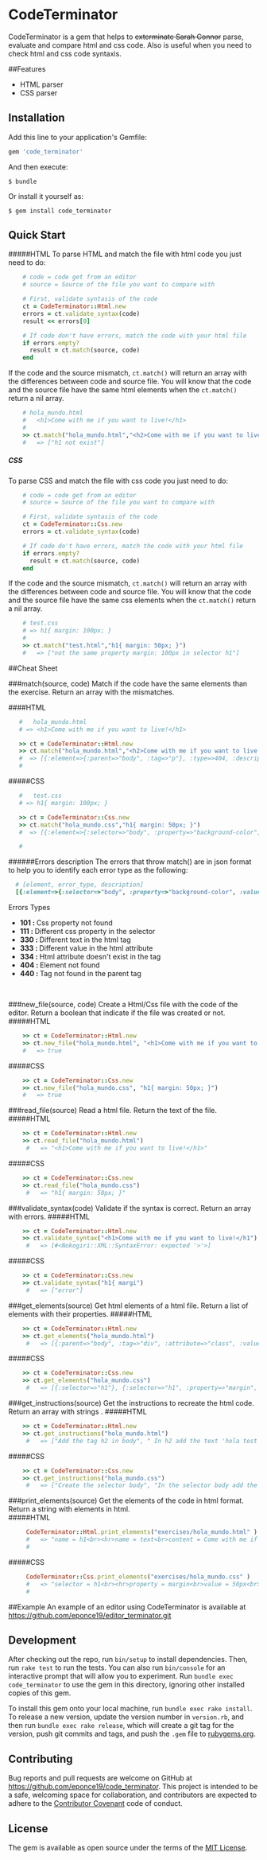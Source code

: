 # CodeTerminator

CodeTerminator is a gem that helps to <strike>exterminate Sarah Connor</strike> parse, evaluate and compare html and css code. Also is useful when you need to check html and css code syntaxis.

##Features
<ul>
<li>HTML parser </li>
<li>CSS parser </li>
</ul>

## Installation

Add this line to your application's Gemfile:

```ruby
gem 'code_terminator'
```

And then execute:

    $ bundle

Or install it yourself as:

    $ gem install code_terminator

## Quick Start

#####HTML
To parse HTML and match the file with html code you just need to do:
```ruby
    # code = code get from an editor
    # source = Source of the file you want to compare with

    # First, validate syntasis of the code
    ct = CodeTerminator::Html.new
    errors = ct.validate_syntax(code)
    result << errors[0]

    # If code don't have errors, match the code with your html file
    if errors.empty?
      result = ct.match(source, code)
    end
```
If the code and the source mismatch,  `ct.match()`  will return an array with the differences between code and source file.
You will know that the code and the source file have the same html elements when the `ct.match()` return a nil array.

```ruby
	# hola_mundo.html
	# 	<h1>Come with me if you want to live!</h1>
	#
    >> ct.match("hola_mundo.html","<h2>Come with me if you want to live!</h2>")
    #   => ["h1 not exist"]
```

##### CSS
To parse CSS and match the file with css code you just need to do:
```ruby
    # code = code get from an editor
    # source = Source of the file you want to compare with

    # First, validate syntasis of the code
    ct = CodeTerminator::Css.new
    errors = ct.validate_syntax(code)

    # If code do't have errors, match the code with your html file
    if errors.empty?
      result = ct.match(source, code)
    end
```
If the code and the source mismatch,  `ct.match()`  will return an array with the differences between code and source file.
You will know that the code and the source file have the same css elements when the `ct.match()` return a nil array.

```ruby
	# test.css
	# => h1{ margin: 100px; }
	#
    >> ct.match("test.html","h1{ margin: 50px; }")
    #   => ["not the same property margin: 100px in selector h1"]
```

##Cheat Sheet

###match(source, code)
Match if the code have the same elements than the exercise. Return an array with the mismatches.

####HTML
```ruby
   #   hola_mundo.html
   # => <h1>Come with me if you want to live!</h1>
```
```ruby
   >> ct = CodeTerminator::Html.new
   >> ct.match("hola_mundo.html","<h2>Come with me if you want to live!</h2>")
   #  => [{:element=>{:parent=>"body", :tag=>"p"}, :type=>404, :description=>"p not exist"}]
   #
```

#####CSS
```ruby
   #   test.css
   # => h1{ margin: 100px; }
```
```ruby
   >> ct = CodeTerminator::Css.new
   >> ct.match("hola_mundo.css","h1{ margin: 50px; }")
   #  => [{:element=>{:selector=>"body", :property=>"background-color", :value=>"yellow"}, :type=>111, :description=>"not the same property background-color: yellow in selector body"}]

   #
```

######Errors description
The errors that throw match() are in json format to help you to identify each error type as the following:
```ruby
  # [element, error_type, description]
  [{:element=>{:selector=>"body", :property=>"background-color", :value=>"yellow"}, :type=>111, :description=>"not the same property background-color: yellow in selector body"}]
```
Errors Types
<ul>
  <li><b>101 : </b>Css property not found</li>
  <li><b>111 : </b>Different css property in the selector</li>
  <li><b>330 : </b>Different text in the html tag</li>
  <li><b>333 : </b>Different value in the html attribute</li>
  <li><b>334 : </b>Html attribute doesn't exist in the tag</li>
  <li><b>404 : </b>Element not found</li>
  <li><b>440 : </b>Tag not found in the parent tag</li>
</ul>

<br>

###new_file(source, code)
Create a Html/Css file with the code of the editor. Return a boolean that indicate if the file was created or not.
#####HTML
```ruby
    >> ct = CodeTerminator::Html.new
    >> ct.new_file("hola_mundo.html", "<h1>Come with me if you want to live!</h1>")
    #   => true
```
#####CSS
```ruby
    >> ct = CodeTerminator::Css.new
    >> ct.new_file("hola_mundo.css", "h1{ margin: 50px; }")
    #   => true
```

###read_file(source)
Read a html file. Return the text of the file.
#####HTML
```ruby
    >> ct = CodeTerminator::Html.new
    >> ct.read_file("hola_mundo.html")
     #   => "<h1>Come with me if you want to live!</h1>"
```
#####CSS
```ruby
    >> ct = CodeTerminator::Css.new
    >> ct.read_file("hola_mundo.css")
     #   => "h1{ margin: 50px; }"
```

###validate_syntax(code)
Validate if the syntax is correct. Return an array with errors.
#####HTML
```ruby
    >> ct = CodeTerminator::Html.new
    >> ct.validate_syntax("<h1>Come with me if you want to live!</h1")
     #   => [#<Nokogiri::XML::SyntaxError: expected '>'>]
```
#####CSS
```ruby
    >> ct = CodeTerminator::Css.new
    >> ct.validate_syntax("h1{ margi")
     #   => ["error"]
```

###get_elements(source)
Get html elements of a html file. Return a list of elements with their properties.
#####HTML
```ruby
    >> ct = CodeTerminator::Html.new
    >> ct.get_elements("hola_mundo.html")
     #   => [{:parent=>"body", :tag=>"div", :attribute=>"class", :value=>"col-md-12"}, {:parent=>"div", :tag=>"h1"}, {:parent=>"h1", :tag=>"text", :content=>"Come with me if you want to live!"}]
```
#####CSS
```ruby
    >> ct = CodeTerminator::Css.new
    >> ct.get_elements("hola_mundo.css")
     #   => [{:selector=>"h1"}, {:selector=>"h1", :property=>"margin", :value=>"50px"}]
```

###get_instructions(source)
Get the instructions to recreate the html code. Return an array with strings .
#####HTML
```ruby
    >> ct = CodeTerminator::Html.new
    >> ct.get_instructions("hola_mundo.html")
     #   => ["Add the tag h2 in body", " In h2 add the text 'hola test' ", "Add the tag p in body"]
```
#####CSS
```ruby
    >> ct = CodeTerminator::Css.new
    >> ct.get_instructions("hola_mundo.css")
     #   => ["Create the selector body", "In the selector body add the property ' background-color'  with value 'yellow' "]
```

###print_elements(source)
Get the elements of the code in html format. Return a string with elements in html.
<br>
#####HTML
```ruby
     CodeTerminator::Html.print_elements("exercises/hola_mundo.html" )
     #   => "name = h1<br><hr>name = text<br>content = Come with me if you want to live!<br><hr>"
     #
```
#####CSS
```ruby
     CodeTerminator::Css.print_elements("exercises/hola_mundo.css" )
     #   => "selector = h1<br><hr>property = margin<br>value = 50px<br><hr>"
     #
```

##Example
An example of an editor using CodeTerminator is available at https://github.com/eponce19/editor_terminator.git


## Development

After checking out the repo, run `bin/setup` to install dependencies. Then, run `rake test` to run the tests. You can also run `bin/console` for an interactive prompt that will allow you to experiment. Run `bundle exec code_terminator` to use the gem in this directory, ignoring other installed copies of this gem.

To install this gem onto your local machine, run `bundle exec rake install`. To release a new version, update the version number in `version.rb`, and then run `bundle exec rake release`, which will create a git tag for the version, push git commits and tags, and push the `.gem` file to [rubygems.org](https://rubygems.org).

## Contributing

Bug reports and pull requests are welcome on GitHub at https://github.com/eponce19/code_terminator. This project is intended to be a safe, welcoming space for collaboration, and contributors are expected to adhere to the [Contributor Covenant](contributor-covenant.org) code of conduct.


## License

The gem is available as open source under the terms of the [MIT License](http://opensource.org/licenses/MIT).
